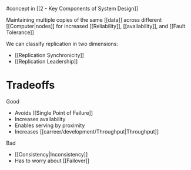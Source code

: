 #concept  in [[2 - Key Components of System Design]]

Maintaining multiple copies of the same [[data]] across different [[Computer|nodes]] for increased [[Reliability]], [[availability]], and [[Fault Tolerance]]

We can classify replication in two dimensions:
- [[Replication Synchronicity]]
- [[Replication Leadership]]

# Tradeoffs
Good
- Avoids [[Single Point of Failure]]
- Increases availability
- Enables serving by proximity
- Increases [[carreer/development/Throughput|Throughput]]

Bad
- [[Consistency|Inconsistency]]
- Has to worry about [[Failover]]